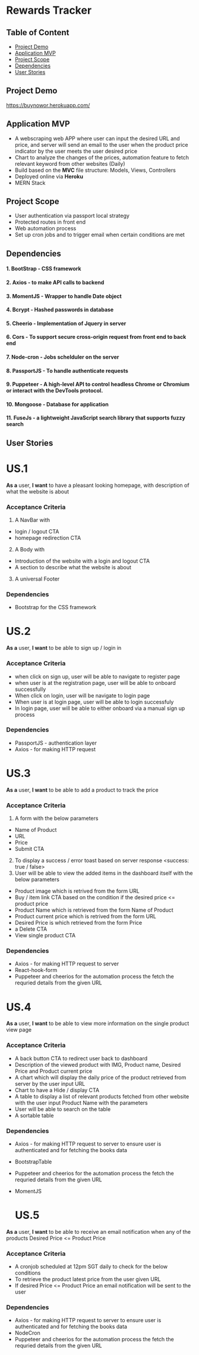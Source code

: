 # Rewards Tracker

## Table of Content
- [Project Demo](#Project-Demo)
- [Application MVP](#Application-MVP)
- [Project Scope](#Project-Scope)
- [Dependencies](#Dependencies)
- [User Stories](#User-Stories)

## Project Demo 
https://buynowor.herokuapp.com/

## Application MVP
- A webscraping web APP where user can input the desired URL and price, and server will send an email to the user when the product price indicator by the user meets the user desired price 
- Chart to analyze the changes of the prices, automation feature to fetch relevant keyword from other websites (Daily)
- Build based on the **MVC** file structure: Models, Views, Controllers
- Deployed online via **Heroku**
- MERN Stack

## Project Scope
- User authentication via passport local strategy
- Protected routes in front end
- Web automation process
- Set up cron jobs and to trigger email when certain conditions are met


## Dependencies
#### 1. BootStrap - CSS framework
#### 2. Axios - to make API calls to backend
#### 3. MomentJS - Wrapper to handle Date object
#### 4. Bcrypt - Hashed passwords in database
#### 5. Cheerio - Implementation of Jquery in server
#### 6. Cors - To support secure cross-origin request from front end to back end
#### 7. Node-cron -  Jobs schelduler on the server
#### 8. PassportJS - To handle authenticate requests
#### 9. Puppeteer - A high-level API to control headless Chrome or Chromium or interact with the DevTools protocol.
#### 10. Mongoose - Database for application
#### 11. FuseJs - a lightweight JavaScript search library that supports fuzzy search

## User Stories
# US.1
**As a** user,
**I want** to have a pleasant looking homepage, with description of what the website is about
### Acceptance Criteria
1. A NavBar with
- login / logout CTA
- homepage redirection CTA
2. A Body with
- Introduction of the website with a login and logout CTA
- A section to describe what the website is about
3. A universal Footer
### Dependencies
- Bootstrap for the CSS framework

# US.2
**As a** user,
**I want** to be able to sign up / login in
### Acceptance Criteria
- when click on sign up, user will be able to navigate to register page
- when user is at the registration page, user will be able to onboard successfully
- When click on login, user will be navigate to login page
- When user is at login page, user will be able to login successfuly
- In login page, user will be able to either onboard via a manual sign up process
### Dependencies
- PassportJS - authentication layer
- Axios - for making HTTP request

# US.3
**As a** user,
**I want** to be able to add a product to track the price
### Acceptance Criteria
1. A form with the below parameters
- Name of Product
- URL
- Price
- Submit CTA
2. To display a success / error toast based on server response <success: true / false>
3. User will be able to view the added items in the dashboard itself with the below parameters
- Product image which is retrived from the form URL
- Buy / item link CTA based on the condition if the desired price <= product price
- Product Name which is retrieved from the form Name of Product
- Product current price which is retrived from the form URL
- Desired Price is which retrieved from the form Price
- a Delete CTA
- View single product CTA
### Dependencies
- Axios - for making HTTP request to server
- React-hook-form
- Puppeteer and cheerios for the automation process the fetch the requried details from the given URL

# US.4
**As a** user,
**I want** to be able to view more information on the single product view page
### Acceptance Criteria
- A back button CTA to redirect user back to dashboard
- Description of the viewed product with IMG, Product name, Desired Price and Product current price
- A chart which will display the daily price of the product retrieved from server by the user input URL
- Chart to have a Hide / display CTA
- A table to display a list of relevant products fetched from other website with the user input Product Name with the parameters <Item Name and Item Price>
- User will be able to search on the table
- A sortable table 
### Dependencies
- Axios - for making HTTP request to server to ensure user is authenticated and for fetching the books data
- BootstrapTable
- Puppeteer and cheerios for the automation process the fetch the requried details from the given URL
- MomentJS
  
  # US.5
**As a** user,
**I want** to be able to receive an email notification when any of the products Desired Price <= Product Price
### Acceptance Criteria
- A cronjob scheduled at 12pm SGT daily to check for the below conditions
- To retrieve the product latest price from the user given URL
- If desired Price <= Product Price an email notification will be sent to the user
### Dependencies
- Axios - for making HTTP request to server to ensure user is authenticated and for fetching the books data
- NodeCron
- Puppeteer and cheerios for the automation process the fetch the requried details from the given URL


